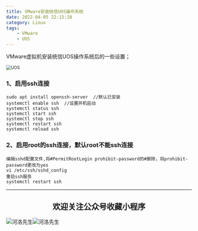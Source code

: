 ```yaml
---
title: VMware安装统信UOS操作系统
date: 2022-04-05 22:15:28
category: Linux
tags: 
    - VMware
    - UOS
---
```


VMware虚拟机安装统信UOS操作系统后的一些设置；

<img src="https://s2.loli.net/2022/06/06/ahxdVYX52FOMpsB.jpg" alt="UOS" style="zoom:80%;" />

### 1、启用ssh连接

```
sudo apt install openssh-server  //默认已安装
systemctl enable ssh  //设置开机启动
systemctl status ssh
systemctl start ssh
systemctl stop ssh
systemctl restart ssh
systemctl reload ssh
```

### 2、启用root的ssh连接，默认root不能ssh连接

```
编辑sshd配置文件,将#PermitRootLogin prohibit-password的#删除，将prohibit-password更改为yes
vi /etc/ssh/sshd_config
重启ssh服务
systemctl restart ssh
```

<!--more-->

---

## <center>欢迎关注公众号收藏小程序</center>

![河洛先生](https://s2.loli.net/2022/06/23/bYdtKDC2U5J7iWr.jpg)![河洛先生](https://s2.loli.net/2022/06/23/PlUgz5KSHm7OBke.jpg)
